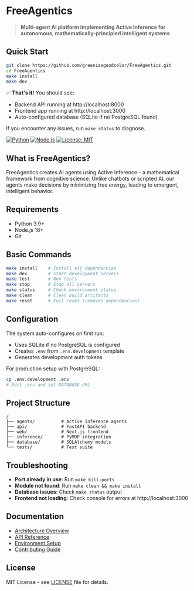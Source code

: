 # FreeAgentics

> **Multi-agent AI platform implementing Active Inference for autonomous, mathematically-principled intelligent systems**

## Quick Start

```bash
git clone https://github.com/greenisagoodcolor/FreeAgentics.git
cd FreeAgentics
make install
make dev
```

✅ **That's it!** You should see:
- Backend API running at http://localhost:8000
- Frontend app running at http://localhost:3000
- Auto-configured database (SQLite if no PostgreSQL found)

If you encounter any issues, run `make status` to diagnose.

[![Python](https://img.shields.io/badge/python-3.9+-blue.svg)](https://www.python.org/)
[![Node.js](https://img.shields.io/badge/node-18+-green.svg)](https://nodejs.org/)
[![License: MIT](https://img.shields.io/badge/License-MIT-yellow.svg)](LICENSE)

## What is FreeAgentics?

FreeAgentics creates AI agents using Active Inference - a mathematical framework from cognitive science. Unlike chatbots or scripted AI, our agents make decisions by minimizing free energy, leading to emergent, intelligent behavior.

## Requirements

- Python 3.9+
- Node.js 18+
- Git

## Basic Commands

```bash
make install    # Install all dependencies
make dev        # Start development servers
make test       # Run tests
make stop       # Stop all servers
make status     # Check environment status
make clean      # Clean build artifacts
make reset      # Full reset (removes dependencies)
```

## Configuration

The system auto-configures on first run:
- Uses SQLite if no PostgreSQL is configured
- Creates `.env` from `.env.development` template
- Generates development auth tokens

For production setup with PostgreSQL:
```bash
cp .env.development .env
# Edit .env and set DATABASE_URL
```

## Project Structure

```
/
├── agents/          # Active Inference agents
├── api/             # FastAPI backend
├── web/             # Next.js frontend
├── inference/       # PyMDP integration
├── database/        # SQLAlchemy models
└── tests/           # Test suite
```




## Troubleshooting

- **Port already in use**: Run `make kill-ports`
- **Module not found**: Run `make clean && make install`
- **Database issues**: Check `make status` output
- **Frontend not loading**: Check console for errors at http://localhost:3000


## Documentation

- [Architecture Overview](docs/ARCHITECTURE_OVERVIEW.md)
- [API Reference](docs/api/API_REFERENCE.md)
- [Environment Setup](ENVIRONMENT_SETUP.md)
- [Contributing Guide](CONTRIBUTING.md)



## License

MIT License - see [LICENSE](LICENSE) file for details.
